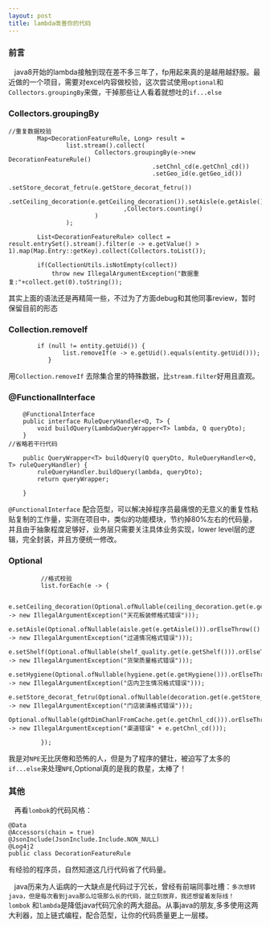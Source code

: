 ```yaml
---
layout: post
title: lambda改善你的代码
---
```


### 前言


&#160; &#160;java8开始的lambda接触到现在差不多三年了，fp用起来真的是越用越舒服。最近做的一个项目，需要对excel内容做校验，这次尝试使用`optional`和`Collectors.groupingBy`来做，干掉那些让人看着就想吐的`if...else`
<br>

### Collectors.groupingBy


```
//重复数据校验
        Map<DecorationFeatureRule, Long> result =
                list.stream().collect(
                        Collectors.groupingBy(e->new DecorationFeatureRule()
                                        .setChnl_cd(e.getChnl_cd())
                                        .setGeo_id(e.getGeo_id())
                                        .setStore_decorat_fetru(e.getStore_decorat_fetru())
                                        .setCeiling_decoration(e.getCeiling_decoration()).setAisle(e.getAisle()).setShelf(e.getShelf()).setHygiene(e.getHygiene())
                                ,Collectors.counting()
                        )
                );

        List<DecorationFeatureRule> collect = result.entrySet().stream().filter(e -> e.getValue() > 1).map(Map.Entry::getKey).collect(Collectors.toList());

        if(CollectionUtils.isNotEmpty(collect))
            throw new IllegalArgumentException("数据重复:"+collect.get(0).toString());

```
其实上面的语法还是再精简一些，不过为了方面debug和其他同事review，暂时保留目前的形态


### Collection.removeIf

```
        if (null != entity.getUid()) {
               list.removeIf(e -> e.getUid().equals(entity.getUid()));
           }

```

用`Collection.removeIf` 去除集合里的特殊数据，比`stream.filter`好用且直观。



### @FunctionalInterface

```$xslt
    @FunctionalInterface
    public interface RuleQueryHandler<Q, T> {
        void buildQuery(LambdaQueryWrapper<T> lambda, Q queryDto);
    }
//省略若干行代码

    public QueryWrapper<T> buildQuery(Q queryDto, RuleQueryHandler<Q, T> ruleQueryHandler) {
        ruleQueryHandler.buildQuery(lambda, queryDto);
        return queryWrapper;

    }

```
`@FunctionalInterface` 配合范型，可以解决掉程序员最痛恨的无意义的重复性粘贴复制的工作量，实测在项目中，类似的功能模块，节约掉80%左右的代码量，并且由于抽象程度足够好，业务层只需要关注具体业务实现，lower level层的逻辑，完全封装，并且方便统一修改。



### Optional

```
         //格式校验
         list.forEach(e -> {
 
             e.setCeiling_decoration(Optional.ofNullable(ceiling_decoration.get(e.getCeiling_decoration())).orElseThrow(() -> new IllegalArgumentException("天花板装修格式错误")));
             e.setAisle(Optional.ofNullable(aisle.get(e.getAisle())).orElseThrow(() -> new IllegalArgumentException("过道情况格式错误")));
             e.setShelf(Optional.ofNullable(shelf_quality.get(e.getShelf())).orElseThrow(() -> new IllegalArgumentException("货架质量格式错误")));
             e.setHygiene(Optional.ofNullable(hygiene.get(e.getHygiene())).orElseThrow(() -> new IllegalArgumentException("店内卫生情况格式错误")));
             e.setStore_decorat_fetru(Optional.ofNullable(decoration.get(e.getStore_decorat_fetru())).orElseThrow(() -> new IllegalArgumentException("门店装潢格式错误")));
             Optional.ofNullable(gdtDimChanlFromCache.get(e.getChnl_cd())).orElseThrow(() -> new IllegalArgumentException("渠道错误" + e.getChnl_cd()));
 
         });

```

我是对`NPE`无比厌倦和恐怖的人，但是为了程序的健壮，被迫写了太多的`if...else`来处理`NPE`,Optional真的是我的救星，太棒了！



### 其他

&#160; &#160;再看`lombok`的代码风格：
```
@Data
@Accessors(chain = true)
@JsonInclude(JsonInclude.Include.NON_NULL)
@Log4j2
public class DecorationFeatureRule

```
有经验的程序员，自然知道这几行代码省了代码量。<br>

&#160; &#160;java历来为人诟病的一大缺点是代码过于冗长，曾经有前端同事吐槽：`多次想转java，但是每次看到java那么垃圾那么长的代码，就立刻放弃，我还想留着发际线！`<br>
`lombok` 和`lambda`是降低java代码冗余的两大甜品。从事java的朋友,多多使用这两大利器，加上链式编程，配合范型，让你的代码质量更上一层楼。



